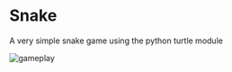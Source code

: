# Snake
A very simple snake game using the python turtle module

![gameplay](https://github.com/jonathonjb/Snake/blob/main/SnakeRec.gif)
